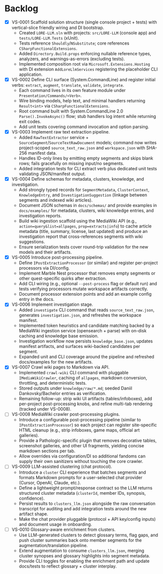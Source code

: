 # Backlog

- [x] VS-0001 Scaffold solution structure (single console project + tests) with vertical-slice friendly wiring and DI bootstrap.
  - Created `LORE-LLM.sln` with projects: `src/LORE-LLM` (console app) and `tests/LORE-LLM.Tests` (xUnit).
  - Tests reference `Shouldly`/`NSubstitute`; core references `CSharpFunctionalExtensions`.
  - Added `Directory.Build.props` enforcing nullable reference types, analyzers, and warnings-as-errors (excluding tests).
  - Implemented composition root via `Microsoft.Extensions.Hosting` with DI extension `AddLoreLlmServices` registering the placeholder CLI application.
- [x] VS-0002 Define CLI surface (System.CommandLine) and register initial verbs: `extract`, `augment`, `translate`, `validate`, `integrate`.
  - Each command lives in its own feature module under `Presentation/Commands/<Verb>`.
  - Wire binding models, help text, and minimal handlers returning `Result<int>` via `CSharpFunctionalExtensions`.
  - Root command built with System.CommandLine 2.0 `Parse().InvokeAsync()` flow; stub handlers log intent while returning exit codes.
  - Add unit tests covering command invocation and option parsing.
- [x] VS-0003 Implement raw text extraction pipeline.
  - Added `RawTextExtractor` service + `SourceSegment`/`SourceTextRawDocument` models; command now writes project-scoped `source_text_raw.json` and `workspace.json` with SHA-256 manifest data.
  - Handles ID-only lines by emitting empty segments and skips blank rows; fails gracefully on missing input/no segments.
  - Added integration tests for CLI extract verb plus dedicated unit tests validating JSON/manifest output.
- [x] VS-0004 Define schemas for metadata, clusters, knowledge, and investigation.
  - Add strongly typed records for `SegmentMetadata`, `ClusterContext`, `KnowledgeEntry`, and `InvestigationSuggestion` (linkage between segments and indexed wiki articles).
  - Document JSON schemas in `docs/schemas/` and provide examples in `docs/examples/` for metadata, clusters, wiki knowledge entries, and investigation reports.
  - Build wiki ingestion scaffold using the MediaWiki API (e.g., `action=query&list=allpages`, `prop=extracts|info`) to cache article metadata (title, summary, license, last updated) and produce an investigation report that cross-references segments with wiki suggestions.
  - Ensure serialization tests cover round-trip validation for the new models and their artifacts.
- [x] VS-0005 Introduce post-processing pipeline.
  - Define `IPostExtractionProcessor` (or similar) and register per-project processors via DI/config.
  - Implement Marble Nest processor that removes empty segments or other quest-specific quirks after extraction.
  - Add CLI wiring (e.g., optional `--post-process` flag or default run) and tests verifying processors mutate workspace artifacts correctly.
  - Document processor extension points and add an example config entry in the docs.
- [x] VS-0006 Implement investigation stage.
  - Added `investigate` CLI command that reads `source_text_raw.json`, generates `investigation.json`, and refreshes the workspace manifest.
  - Implemented token heuristics and candidate matching backed by a MediaWiki ingestion service (opensearch + parse) with on-disk caching and knowledge base emission.
  - Investigation workflow now persists `knowledge_base.json`, updates manifest artifacts, and surfaces wiki-backed candidates per segment.
  - Expanded unit and CLI coverage around the pipeline and refreshed docs/examples for the new artifacts.
- [x] VS-0007 Crawl wiki pages to Markdown via API.
  - Implemented `crawl-wiki` CLI command with pluggable `IMediaWikiCrawler`, caching of `allpages`, markdown conversion, throttling, and deterministic tests.
  - Stored outputs under `knowledge/raw/*.md`; seeded Daniil Dankovsky/Bachelor entries as verification.
  - Remaining follow-up: strip wiki UI artifacts (tables/infoboxes), add per-project post-processing knobs, and refine multi-tab rendering (tracked under VS-0008).
- [ ] VS-0008 MediaWiki crawler post-processing plugins.
  - Introduce a configurable post-processing pipeline (similar to `IPostExtractionProcessor`) so each project can register site-specific HTML cleanup (e.g., strip infoboxes, game maps, official art galleries).
  - Provide a Pathologic-specific plugin that removes decorative tables, screenshot galleries, and other UI fragments, yielding concise markdown sections per tab.
  - Allow overrides via configuration/DI so additional fandoms can supply their own sanitizers without touching the core crawler.
- [ ] VS-0009 LLM-assisted clustering (chat protocol).
  - Introduce a `cluster` CLI experience that batches segments and formats Markdown prompts for a user-selected chat provider (Cursor, OpenAI, Claude, etc.).
  - Define a lightweight prompt/response contract so the LLM returns structured cluster metadata (`clusterId`, member IDs, synopsis, confidence).
  - Persist results to `clusters_llm.json` alongside the raw conversation transcript for auditing and add integration tests around the new artifact shape.
  - Make the chat provider pluggable (protocol + API key/config inputs) and document usage in onboarding.
- [ ] VS-0010 Glossary-aware enrichment from clusters.
  - Use LLM-generated clusters to detect glossary terms, flag gaps, and push cluster summaries back onto member segments for the augmentation/translation pipeline.
  - Extend augmentation to consume `clusters_llm.json`, merging cluster synopses and glossary highlights into segment metadata.
  - Provide CLI toggles for enabling the enrichment path and update docs/tests to reflect glossary + cluster interplay.


